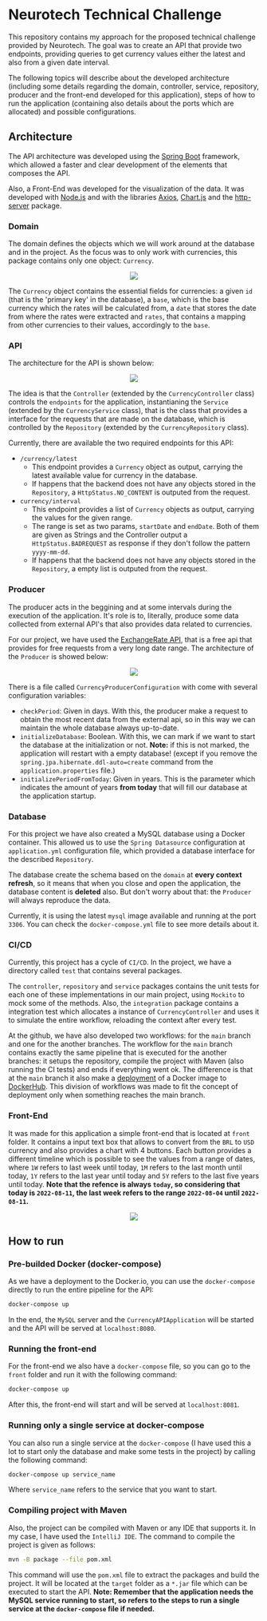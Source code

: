 # Neurotech Technical Challenge

This repository contains my approach for the proposed technical challenge provided by Neurotech. The goal was to create an API that provide two endpoints, providing queries to get currency values either the latest and also from a given date interval.

The following topics will describe about the developed architecture (including some details regarding the domain, controller, service, repository, producer and the front-end developed for this application), steps of how to run the application (containing also details about the ports which are allocated) and possible configurations.

## Architecture

The API architecture was developed using the [Spring Boot](https://spring.io/projects/spring-boot) framework, which allowed a faster and clear development of the elements that composes the API.

Also, a Front-End was developed for the visualization of the data. It was developed with [Node.js](https://nodejs.org/en/) and with the libraries [Axios](https://axios-http.com/docs/intro), [Chart.js](https://www.chartjs.org/) and the [http-server](https://www.npmjs.com/package/http-server) package.

### Domain
The domain defines the objects which we will work around at the database and in the project. As the focus was to only work with currencies, this package contains only one object: `Currency`.

<p align="center">
  <img src="resources/readme/neurotech.zsmn.currencyapi.domain.png" />
</p>

The `Currency` object contains the essential fields for currencies: a given `id` (that is the 'primary key' in the database), a `base`, which is the base currency which the rates will be calculated from, a `date` that stores the date from where the rates were extracted and `rates`, that contains a mapping from other currencies to their values, accordingly to the `base`.


### API
The architecture for the API is shown below:

<p align="center">
  <img src="resources/readme/neurotech.zsmn.currencyapi.png" />
</p>

The idea is that the `Controller` (extended by the `CurrencyController` class) controls the `endpoints` for the application, instantianing the `Service` (extended by the `CurrencyService` class), that is the class that provides a interface for the requests that are made on the database, which is controlled by the `Repository` (extended by the `CurrencyRepository` class).

Currently, there are available the two required endpoints for this API:

- `/currency/latest`
    - This endpoint provides a `Currency` object as output, carrying the latest available value for currency in the database.
    - If happens that the backend does not have any objects stored in the `Repository`, a `HttpStatus.NO_CONTENT` is outputed from the request.
- `currency/interval`
    - This endpoint provides a list of `Currency` objects as output, carrying the values for the given range.
    - The range is set as two params, `startDate` and `endDate`. Both of them are given as Strings and the Controller output a `HttpStatus.BADREQUEST` as response if they don't follow the pattern `yyyy-mm-dd`.
    - If happens that the backend does not have any objects stored in the `Repository`, a empty list is outputed from the request.

### Producer
The producer acts in the beggining and at some intervals during the execution of the application. It's role is to, literally, produce some data collected from external API's that also provides data related to currencies.

For our project, we have used the [ExchangeRate API](https://exchangerate.host/), that is a free api that provides for free requests from a very long date range. The architecture of the `Producer` is showed below:

<p align="center">
  <img src="resources/readme/neurotech.zsmn.currencyapi.producer.png" />
</p>

There is a file called `CurrencyProducerConfiguration` with come with several configuration variables:

- `checkPeriod`: Given in days. With this, the producer make a request to obtain the most recent data from the external api, so in this way we can maintain the whole database always up-to-date.
- `initializeDatabase`: Boolean. With this, we can mark if we want to start the database at the initialization or not. **Note:** if this is not marked, the application will restart with a empty database! (except if you remove the `spring.jpa.hibernate.ddl-auto=create` command from the `application.properties` file.)
- `initializePeriodFromToday`: Given in years. This is the parameter which indicates the amount of years **from today** that will fill our database at the application startup.

### Database

For this project we have also created a MySQL database using a Docker container. This allowed us to use the `Spring Datasource` configuration at `application.yml` configuration file, which provided a database interface for the described `Repository`. 

The database create the schema based on the `domain` at **every context refresh**, so it means that when you close and open the application, the database content is **deleted** also. But don't worry about that: the `Producer` will always reproduce the data.

Currently, it is using the latest `mysql` image available and running at the port `3306`. You can check the `docker-compose.yml` file to see more details about it.

### CI/CD

Currently, this project has a cycle of `CI/CD`. In the project, we have a directory called `test` that contains several packages. 

The `controller`, `repository` and `service` packages contains the unit tests for each one of these implementations in our main project, using `Mockito` to mock some of the methods. Also, the `integration` package contains a integration test which allocates a instance of `CurrencyController` and uses it to simulate the entire workflow, reloading the context after every test.

At the github, we have also developed two workflows: for the `main` branch and one for the another branches. The workflow for the `main` branch contains exactly the same pipeline that is executed for the another branches: it setups the repository, compile the project with Maven (also running the CI tests) and ends if everything went ok. The difference is that at the `main` branch it also make a [deployment](https://hub.docker.com/r/zsmn/neurotech-test-api) of a Docker image to [DockerHub](https://hub.docker.com/). This division of workflows was made to fit the concept of deployment only when something reaches the main branch.

### Front-End

It was made for this application a simple front-end that is located at `front` folder. It contains a input text box that allows to convert from the `BRL` to `USD` currency and also provides a chart with 4 buttons. Each button provides a different timeline which is possible to see the values from a range of dates, where `1W` refers to last week until today, `1M` refers to the last month until today, `1Y` refers to the last year until today and `5Y` refers to the last five years until today. **Note that the refence is always `today`, so considering that today is `2022-08-11`, the last week refers to the range `2022-08-04` until `2022-08-11`.**

<p align="center">
  <img src="resources/readme/frontend.png" />
</p>

## How to run

### Pre-builded Docker (docker-compose)

As we have a deployment to the Docker.io, you can use the `docker-compose` directly to run the entire pipeline for the API:

```bash
docker-compose up
```

In the end, the `MySQL` server and the `CurrencyAPIApplication` will be started and the API will be served at `localhost:8080`.

### Running the front-end

For the front-end we also have a `docker-compose` file, so you can go to the `front` folder and run it with the following command:

```bash
docker-compose up
```

After this, the front-end will start and will be served at `localhost:8081`.

### Running only a single service at docker-compose

You can also run a single service at the `docker-compose` (I have used this a lot to start only the database and make some tests in the project) by calling the following command:

```bash
docker-compose up service_name
```

Where `service_name` refers to the service that you want to start.

### Compiling project with Maven

Also, the project can be compiled with Maven or any IDE that supports it. In my case, I have used the `IntelliJ IDE`. The command to compile the project is given as follows:

```bash
mvn -B package --file pom.xml
```

This command will use the `pom.xml` file to extract the packages and build the project. It will be located at the `target` folder as a `*.jar` file which can be executed to start the API. **Note: Remember that the application needs the MySQL service running to start, so refers to the steps to run a single service at the `docker-compose` file if needed.**